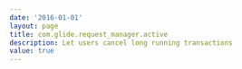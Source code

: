 ```yaml
---
date: '2016-01-01'
layout: page
title: com.glide.request_manager.active
description: Let users cancel long running transactions
value: true 
---
```


